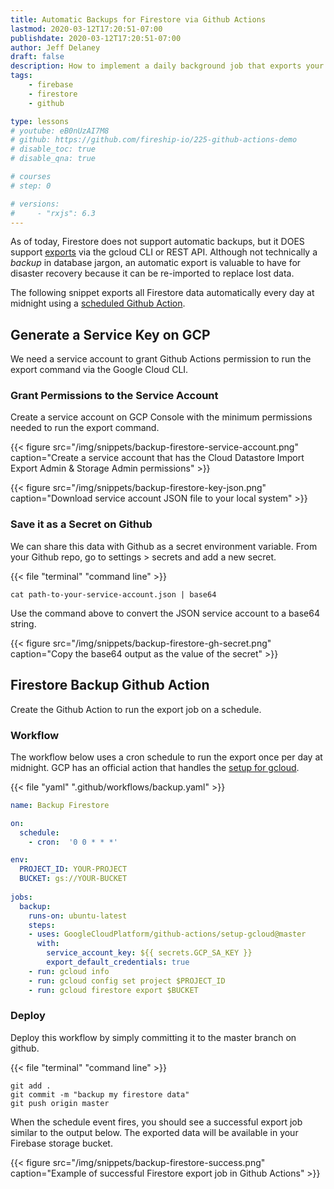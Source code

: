 ```yaml
---
title: Automatic Backups for Firestore via Github Actions
lastmod: 2020-03-12T17:20:51-07:00
publishdate: 2020-03-12T17:20:51-07:00
author: Jeff Delaney
draft: false
description: How to implement a daily background job that exports your Firestore data to a storage bucket.
tags: 
    - firebase
    - firestore
    - github

type: lessons
# youtube: eB0nUzAI7M8
# github: https://github.com/fireship-io/225-github-actions-demo
# disable_toc: true
# disable_qna: true

# courses
# step: 0

# versions: 
#     - "rxjs": 6.3
---
```


As of today, Firestore does not support automatic backups, but it DOES support [exports](https://firebase.google.com/docs/firestore/manage-data/export-import) via the gcloud CLI or REST API. Although not technically a *backup* in database jargon, an automatic export is valuable to have for disaster recovery because it can be re-imported to replace lost data. 

The following snippet exports all Firestore data automatically every day at midnight using a [scheduled Github Action](https://help.github.com/en/actions/reference/events-that-trigger-workflows#scheduled-events-schedule). 


## Generate a Service Key on GCP

We need a service account to grant Github Actions permission to run the export command via the Google Cloud CLI. 

### Grant Permissions to the Service Account

Create a service account on GCP Console with the minimum permissions needed to run the export command. 

{{< figure src="/img/snippets/backup-firestore-service-account.png" caption="Create a service account that has the Cloud Datastore Import Export Admin & Storage Admin permissions" >}}

{{< figure src="/img/snippets/backup-firestore-key-json.png" caption="Download service account JSON file to your local system" >}}

### Save it as a Secret on Github

We can share this data with Github as a secret environment variable. From your Github repo, go to settings > secrets and add a new secret.

{{< file "terminal" "command line" >}}
```text
cat path-to-your-service-account.json | base64
```

Use the command above to convert the JSON service account to a base64 string. 

{{< figure src="/img/snippets/backup-firestore-gh-secret.png" caption="Copy the base64 output as the value of the secret" >}}

## Firestore Backup Github Action

Create the Github Action to run the export job on a schedule.

### Workflow

The workflow below uses a cron schedule to run the export once per day at midnight. GCP has an official action that handles the [setup for gcloud](https://github.com/GoogleCloudPlatform/github-actions/blob/master/setup-gcloud/README.md). 

{{< file "yaml" ".github/workflows/backup.yaml" >}}
```yaml
name: Backup Firestore

on:
  schedule:
    - cron:  '0 0 * * *'

env:
  PROJECT_ID: YOUR-PROJECT
  BUCKET: gs://YOUR-BUCKET
  
jobs:
  backup:
    runs-on: ubuntu-latest
    steps:
    - uses: GoogleCloudPlatform/github-actions/setup-gcloud@master
      with:
        service_account_key: ${{ secrets.GCP_SA_KEY }}
        export_default_credentials: true
    - run: gcloud info
    - run: gcloud config set project $PROJECT_ID
    - run: gcloud firestore export $BUCKET
```

### Deploy

Deploy this workflow by simply committing it to the master branch on github. 

{{< file "terminal" "command line" >}}
```text
git add .
git commit -m "backup my firestore data"
git push origin master
```

When the schedule event fires, you should see a successful export job similar to the output below. The exported data will be available in your Firebase storage bucket. 


{{< figure src="/img/snippets/backup-firestore-success.png" caption="Example of successful Firestore export job in Github Actions" >}}